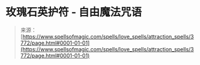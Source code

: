 <!--yml

category: 未分类

date: 2024-06-12 18:37:30

-->

# 玫瑰石英护符 - 自由魔法咒语

> 来源：[https://www.spellsofmagic.com/spells/love_spells/attraction_spells/3772/page.html#0001-01-01](https://www.spellsofmagic.com/spells/love_spells/attraction_spells/3772/page.html#0001-01-01)
